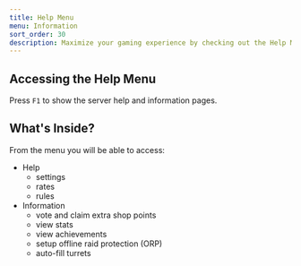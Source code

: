 ```yaml
---
title: Help Menu
menu: Information
sort_order: 30
description: Maximize your gaming experience by checking out the Help Menu for rules and essential information.
---
```


## Accessing the Help Menu

Press `F1` to show the server help and information pages. 

## What's Inside?

From the menu you will be able to access:

- Help
  - settings
  - rates
  - rules
- Information
  - vote and claim extra shop points
  - view stats 
  - view achievements
  - setup offline raid protection (ORP)
  - auto-fill turrets

